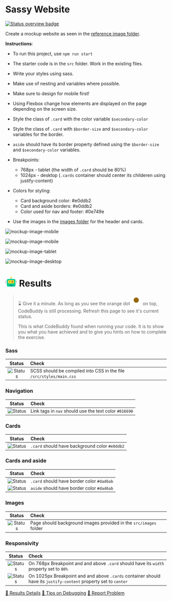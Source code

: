 # Sassy Website
[![Status overview badge](../../blob/badges/.github/badges/autograding/badge.svg)](#-results)



Create a mockup website as seen in the [reference image folder](./images_reference). 

**Instructions**: 

* To run this project, use `npm run start`
* The starter code is in the `src` folder. Work in the existing files.
* Write your styles using sass. 
* Make use of nesting and variables where possible.
* Make sure to design for mobile first!

* Using Flexbox change how elements are displayed on the page depending on the screen size.
* Style the class of `.card` with the color variable `$secondary-color`
* Style the class of `.card` with `$border-size` and `$secondary-color` variables for the border.
* `aside` should have its border property defined using the `$border-size` and `$secondary-color` variables.

* Breakpoints:
    - 768px - tablet (the width of `.card` should be 80%)
    - 1024px - desktop (`.cards` container should center its childeren using justify-content)

* Colors for styling: 
    - Card background color: #e0ddb2
    - Card and aside borders: #e0ddb2
    - Color used for nav and footer: #0e749e
* Use the images in the [images folder](./src/images) for the header and cards.

![mockup-image-mobile](./images_reference/mobile1.png)

![mockup-image-mobile](./images_reference/mobile2.png)

![mockup-image-tablet](./images_reference/tablet.png)

![mockup-image-desktop](./images_reference/desktop.png)

[//]: # (autograding info start)
# <img src="https://github.com/DCI-EdTech/autograding-setup/raw/main/assets/bot-large.svg" alt="" data-canonical-src="https://github.com/DCI-EdTech/autograding-setup/raw/main/assets/bot-large.svg" height="31" /> Results
> ⌛ Give it a minute. As long as you see the orange dot ![processing](https://raw.githubusercontent.com/DCI-EdTech/autograding-setup/main/assets/processing.svg) on top, CodeBuddy is still processing. Refresh this page to see it's current status.
>
> This is what CodeBuddy found when running your code. It is to show you what you have achieved and to give you hints on how to complete the exercise.


### Sass

|                 Status                  | Check                                                                                    |
| :-------------------------------------: | :--------------------------------------------------------------------------------------- |
| ![Status](../../blob/badges/.github/badges/autograding/status0.svg) | SCSS should be compiled into CSS in the file `/src/styles/main.css` |

### Navigation

|                 Status                  | Check                                                                                    |
| :-------------------------------------: | :--------------------------------------------------------------------------------------- |
| ![Status](../../blob/badges/.github/badges/autograding/status1.svg) | Link tags in `nav` should use the text color `#016690` |

### Cards

|                 Status                  | Check                                                                                    |
| :-------------------------------------: | :--------------------------------------------------------------------------------------- |
| ![Status](../../blob/badges/.github/badges/autograding/status2.svg) | `.card` should have background color `#e0ddb2` |

### Cards and aside

|                 Status                  | Check                                                                                    |
| :-------------------------------------: | :--------------------------------------------------------------------------------------- |
| ![Status](../../blob/badges/.github/badges/autograding/status3.svg) | `.card` should have border color `#dad6ab` |
| ![Status](../../blob/badges/.github/badges/autograding/status4.svg) | `aside` should have border color `#dad6ab` |

### Images

|                 Status                  | Check                                                                                    |
| :-------------------------------------: | :--------------------------------------------------------------------------------------- |
| ![Status](../../blob/badges/.github/badges/autograding/status5.svg) | Page should background images provided in the `src/images` folder |

### Responsivity

|                 Status                  | Check                                                                                    |
| :-------------------------------------: | :--------------------------------------------------------------------------------------- |
| ![Status](../../blob/badges/.github/badges/autograding/status6.svg) | On 768px Breakpoint and and above `.card` should have its `width` property set to `80%` |
| ![Status](../../blob/badges/.github/badges/autograding/status7.svg) | On 1025px Breakpoint and and above `.cards` container should have its `justify-content` property set to `center` |



[🔬 Results Details](../../actions)
[🐞 Tips on Debugging](https://github.com/DCI-EdTech/autograding-setup/wiki/How-to-work-with-CodeBuddy)
[📢 Report Problem](https://docs.google.com/forms/d/e/1FAIpQLSfS8wPh6bCMTLF2wmjiE5_UhPiOEnubEwwPLN_M8zTCjx5qbg/viewform?usp=pp_url&entry.652569746=UIB-framework-variables)


[//]: # (autograding info end)